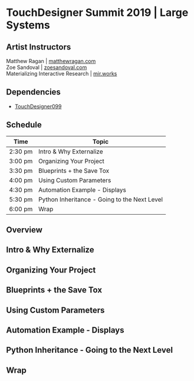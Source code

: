 # TouchDesigner Summit 2019 | Large Systems

## Artist Instructors
Matthew Ragan | [matthewragan.com](https://matthewragan.com)  
Zoe Sandoval | [zoesandoval.com](https://zoesandoval.com)  
Materializing Interactive Research | [mir.works](https://mir.works)

## Dependencies
* [TouchDesigner099](https://www.derivative.ca/099/Downloads/)

## Schedule
Time | Topic
---- | ----
2:30 pm | Intro & Why Externalize 
3:00 pm | Organizing Your Project
3:30 pm | Blueprints + the Save Tox
4:00 pm | Using Custom Parameters
4:30 pm | Automation Example - Displays
5:30 pm | Python Inheritance - Going to the Next Level
6:00 pm | Wrap

## Overview


## Intro & Why Externalize 


## Organizing Your Project


## Blueprints + the Save Tox


## Using Custom Parameters


## Automation Example - Displays


## Python Inheritance - Going to the Next Level


## Wrap